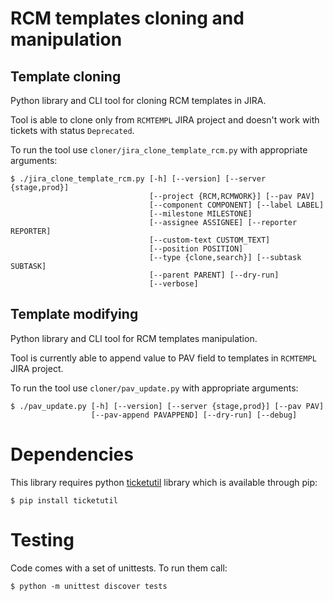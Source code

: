 # RCM templates cloning and manipulation

## Template cloning

Python library and CLI tool for cloning RCM templates in JIRA.

Tool is able to clone only from `RCMTEMPL` JIRA project and doesn't work with tickets with status `Deprecated`.

To run the tool use `cloner/jira_clone_template_rcm.py` with appropriate arguments:
```
$ ./jira_clone_template_rcm.py [-h] [--version] [--server {stage,prod}]
                               [--project {RCM,RCMWORK}] [--pav PAV]
                               [--component COMPONENT] [--label LABEL]
                               [--milestone MILESTONE]
                               [--assignee ASSIGNEE] [--reporter REPORTER]
                               [--custom-text CUSTOM_TEXT]
                               [--position POSITION]
                               [--type {clone,search}] [--subtask SUBTASK]
                               [--parent PARENT] [--dry-run]
                               [--verbose]
```

## Template modifying

Python library and CLI tool for RCM templates manipulation.

Tool is currently able to append value to PAV field to templates in `RCMTEMPL` JIRA project.

To run the tool use `cloner/pav_update.py` with appropriate arguments:
```
$ ./pav_update.py [-h] [--version] [--server {stage,prod}] [--pav PAV]
                  [--pav-append PAVAPPEND] [--dry-run] [--debug]
```

# Dependencies

This library requires python [ticketutil](https://pypi.python.org/pypi/ticketutil/1.2.0) library which is available through pip:
```
$ pip install ticketutil
```

# Testing

Code comes with a set of unittests. To run them call:
```
$ python -m unittest discover tests
```
